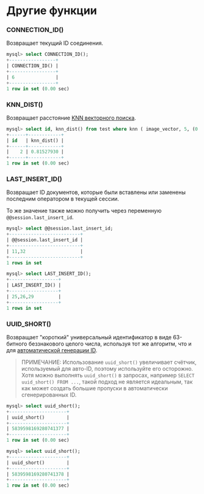 # Другие функции

### CONNECTION_ID()

Возвращает текущий ID соединения.

```sql
mysql> select CONNECTION_ID();
+-----------------+
| CONNECTION_ID() |
+-----------------+
| 6               |
+-----------------+
1 row in set (0.00 sec)
```

### KNN_DIST()

Возвращает расстояние [KNN векторного поиска](../Searching/KNN.md).

```sql
mysql> select id, knn_dist() from test where knn ( image_vector, 5, (0.286569,-0.031816,0.066684,0.032926) ) and match('white') and id < 10;
+------+------------+
| id   | knn_dist() |
+------+------------+
|    2 | 0.81527930 |
+------+------------+
1 row in set (0.00 sec)
```

### LAST_INSERT_ID()
Возвращает ID документов, которые были вставлены или заменены последним оператором в текущей сессии.

То же значение также можно получить через переменную `@@session.last_insert_id`.

```sql
mysql> select @@session.last_insert_id;
+--------------------------+
| @@session.last_insert_id |
+--------------------------+
| 11,32                    |
+--------------------------+
1 rows in set

mysql> select LAST_INSERT_ID();
+------------------+
| LAST_INSERT_ID() |
+------------------+
| 25,26,29         |
+------------------+
1 rows in set
```

### UUID_SHORT()

Возвращает "короткий" универсальный идентификатор в виде 63-битного беззнакового целого числа, используя тот же алгоритм, что и для [автоматической генерации ID](../Data_creation_and_modification/Adding_documents_to_a_table/Adding_documents_to_a_real-time_table.md#Auto-ID).

> ПРИМЕЧАНИЕ: Использование `uuid_short()` увеличивает счётчик, используемый для авто-ID, поэтому используйте его осторожно. Хотя можно выполнять `uuid_short()` в запросах, например `SELECT uuid_short() FROM ...`, такой подход не является идеальным, так как может создать большие пропуски в автоматически сгенерированных ID.

```sql
mysql> select uuid_short();
+---------------------+
| uuid_short()        |
+---------------------+
| 5839598169280741377 |
+---------------------+
1 row in set (0.00 sec)

mysql> select uuid_short();
+---------------------+
| uuid_short()        |
+---------------------+
| 5839598169280741378 |
+---------------------+
1 row in set (0.00 sec)
```

<!-- proofread -->

